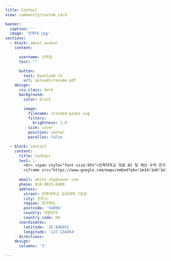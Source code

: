 ```yaml
---
title: Contact
view: community/custom_card

banner:
  caption: ''
  image: '전북대.jpg'
sections:
  - block: about.avatar
    content:

      username: 신하윤
      text: ""

      button:
        text: Download CV
        url: uploads/resume.pdf
    design:
      css_class: dark
      background:
        color: black

        image:
          filename: stacked-peaks.svg
          filters:
            brightness: 1.0
          size: cover
          position: center
          parallax: false

  - block: contact
    content:
      title: Contact
      text: |-
        <br> <span style="font-size:95%">전북대학교 의료 AI 및 계산 수학 연구실 (Macs)의 학부연구생/석사 position에 관심 있으시면 아래로 연락주시면 감사드리겠습니다.</span> <br>
        <iframe src="https://www.google.com/maps/embed?pb=!1m14!1m8!1m3!1d3133.3336544142727!2d127.134454!3d35.846051!3m2!1i1024!2i768!4f13.1!3m3!1m2!1s0x0%3A0x0!2zMzXCsDUwJzQ1LjgiTiAxMjfCsDA4JzA0LjAiRQ!5e0!3m2!1sko!2skr!4v1696304446555" width="600" height="450" style="border:0;" allowfullscreen="" loading="lazy"></iframe>
        
      email: white_shy@naver.com
      phone: 010-8815-8409
      address:
        street: 전북대학교 공과대학 7호관
        city: 전주시
        region: 전라북도
        postcode: '54896'
        country: 대한민국
        country_code: KO
      coordinates:
        latitude: '35.846051'
        longitude: '127.134454'
      directions:
    design:
      columns: '3'

---
```

